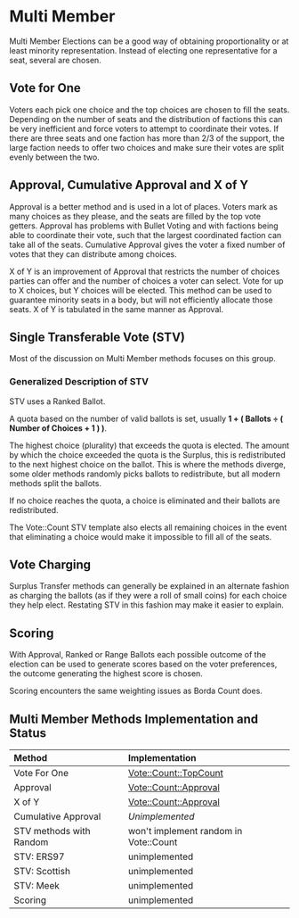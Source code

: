# Multi Member

Multi Member Elections can be a good way of obtaining proportionality or at least minority representation. Instead of electing one representative for a seat, several are chosen.

## Vote for One

Voters each pick one choice and the top choices are chosen to fill the seats. Depending on the number of seats and the distribution of factions this can be very inefficient and force voters to attempt to coordinate their votes. If there are three seats and one faction has more than 2/3 of the support, the large faction needs to offer two choices and make sure their votes are split evenly between the two.

## Approval, Cumulative Approval and X of Y

Approval is a better method and is used in a lot of places. Voters mark as many choices as they please, and the seats are filled by the top vote getters. Approval has problems with Bullet Voting and with factions being able to coordinate their vote, such that the largest coordinated faction can take all of the seats. Cumulative Approval gives the voter a fixed number of votes that they can distribute among choices.

X of Y is an improvement of Approval that restricts the number of choices parties can offer and the number of choices a voter can select. Vote for up to X choices, but Y choices will be elected. This method can be used to guarantee minority seats in a body, but will not efficiently allocate those seats. X of Y is tabulated in the same manner as Approval.

## Single Transferable Vote (STV)

Most of the discussion on Multi Member methods focuses on this group.

### Generalized Description of STV

STV uses a Ranked Ballot.

A quota based on the number of valid ballots is set, usually __1 + ( Ballots ÷ ( Number of Choices + 1 ) )__.

The highest choice (plurality) that exceeds the quota is elected. The amount by which the choice exceeded the quota is the Surplus, this is redistributed to the next highest choice on the ballot. This is where the methods diverge, some older methods randomly picks ballots to redistribute, but all modern methods split the ballots.

If no choice reaches the quota, a choice is eliminated and their ballots are redistributed.

The Vote::Count STV template also elects all remaining choices in the event that eliminating a choice would make it impossible to fill all of the seats.

## Vote Charging

Surplus Transfer methods can generally be explained in an alternate fashion as charging the ballots (as if they were a roll of small coins) for each choice they help elect. Restating STV in this fashion may make it easier to explain.

## Scoring

With Approval, Ranked or Range Ballots each possible outcome of the election can be used to generate scores based on the voter preferences, the outcome generating the highest score is chosen.

Scoring encounters the same weighting issues as Borda Count does.

## Multi Member Methods Implementation and Status

| Method | Implementation |
|:------------- |:-----|
| Vote For One | [Vote::Count::TopCount](https://metacpan.org/pod/Vote::Count::TopCount) |
| Approval | [Vote::Count::Approval](https://metacpan.org/pod/Vote::Count::Approval) |
| X of Y | [Vote::Count::Approval](https://metacpan.org/pod/Vote::Count::Approval) |
| Cumulative Approval | *Unimplemented* |
| STV methods with Random | won't implement random in Vote::Count |
| STV: ERS97 | unimplemented |
| STV: Scottish | unimplemented |
| STV: Meek | unimplemented |
| Scoring | unimplemented |
